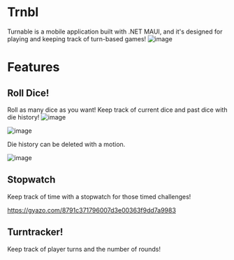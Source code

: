 # Trnbl
Turnable is a mobile application built with .NET MAUI, and it's designed for playing and keeping track of turn-based games!
![image](https://github.com/n0laja00/Trnbl/assets/73889850/5cd926ed-f7d8-4538-aae3-210e23a87779)

# Features

## Roll Dice!
Roll as many dice as you want! Keep track of current dice and past dice with die history! 
![image](https://github.com/n0laja00/Trnbl/assets/73889850/5c6b412e-afd8-4252-be36-34c524170af4)

![image](https://github.com/n0laja00/Trnbl/assets/73889850/39517aa7-a061-4c56-9928-41200d35e83b)

Die history can be deleted with a motion. 

![image](https://gyazo.com/1a523fc40f5df5d66cf66d5b566968e9)

## Stopwatch
Keep track of time with a stopwatch for those timed challenges!

https://gyazo.com/8791c371796007d3e00363f9dd7a9983

## Turntracker!
Keep track of player turns and the number of rounds!
